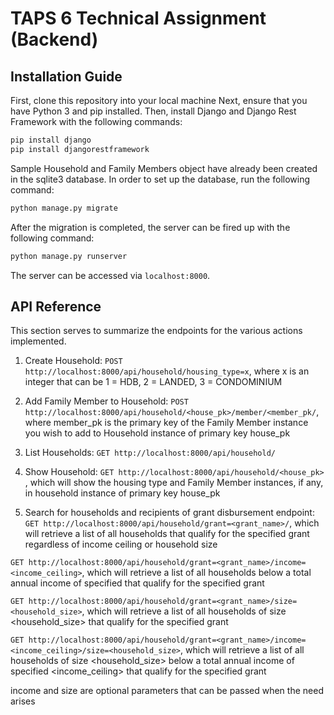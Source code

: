 # TAPS 6 Technical Assignment (Backend)
 
## Installation Guide
First, clone this repository into your local machine
Next, ensure that you have Python 3 and pip installed.
Then, install Django and Django Rest Framework with the following commands:

```bash
pip install django
pip install djangorestframework
```

Sample Household and Family Members object have already been created in the sqlite3 database. 
In order to set up the database, run the following command:

```python
python manage.py migrate
```

After the migration is completed, the server can be fired up with the following command:

```python
python manage.py runserver
```

The server can be accessed via ```localhost:8000```.

## API Reference

This section serves to summarize the endpoints for the various actions implemented.
1) Create Household: ```POST http://localhost:8000/api/household/housing_type=x```, where x is an integer that can be 1 = HDB, 2 = LANDED, 3 = CONDOMINIUM

2) Add Family Member to Household: ```POST http://localhost:8000/api/household/<house_pk>/member/<member_pk/```, where member_pk is the primary key of the Family Member instance you wish to add to Household instance of primary key house_pk

3) List Households: ```GET http://localhost:8000/api/household/```

4) Show Household: ```GET http://localhost:8000/api/household/<house_pk>``` , which will show the housing type and Family Member instances, if any, in household instance of primary key house_pk

5) Search for households and recipients of grant disbursement endpoint: 
```GET http://localhost:8000/api/household/grant=<grant_name>/```, which will retrieve a list of all households that qualify for the specified grant regardless of income ceiling or household size

```GET http://localhost:8000/api/household/grant=<grant_name>/income=<income_ceiling>```, which will retrieve a list of all households below a total annual income of specified <income ceiling> that qualify for the specified grant
 
```GET http://localhost:8000/api/household/grant=<grant_name>/size=<household_size>```, which will retrieve a list of all households of size <household_size> that qualify for the specified grant 

```GET http://localhost:8000/api/household/grant=<grant_name>/income=<income_ceiling>/size=<household_size>```, which will retrieve a list of all households of size <household_size> below a total annual income of specified <income_ceiling> that qualify for the specified grant 

income and size are optional parameters that can be passed when the need arises
